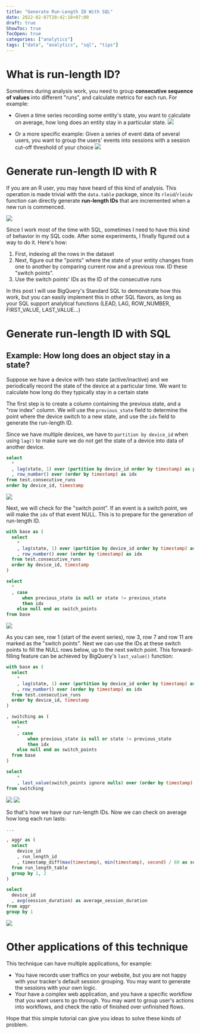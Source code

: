 ```yaml
---
title: "Generate Run-Length ID With SQL"
date: 2022-02-07T20:42:18+07:00
draft: true
ShowToc: true
TocOpen: true
categories: ["analytics"]
tags: ["data", "analytics", "sql", "tips"]
---
```


# What is run-length ID?

Sometimes during analysis work, you need to group **consecutive sequence of values** into different "runs", and calculate metrics for each run. For example:

- Given a time series recording some entity's state, you want to calculate on average, how long does an entity stay in a particular state.
    ![](/generate-run-length-id-with-sql/consecutive_runs.png)

- Or a more specific example: Given a series of event data of several users, you want to group the users' events into sessions with a session cut-off threshold of your choice
    ![](/generate-run-length-id-with-sql/user_events.png)

# Generate run-length ID with R

If you are an R user, you may have heard of this kind of analysis. This operation is made trivial with the `data.table` package, since its `rleid`/`rleidv` function can directly generate **run-length IDs** that are incremented when a new run is commenced.

![](/generate-run-length-id-with-sql/rleidv.png)

Since I work most of the time with SQL, sometimes I need to have this kind of behavior in my SQL code. After some experiments, I finally figured out a way to do it. Here's how:

1. First, indexing all the rows in the dataset
2. Next, figure out the "points" where the state of your entity changes from one to another by comparing current row and a previous row. ID these "switch points".
3. Use the switch points' IDs as the ID of the consecutive runs

In this post I will use BigQuery's Standard SQL to demonstrate how this work, but you can easily implement this in other SQL flavors, as long as your SQL support analytical functions (LEAD, LAG, ROW_NUMBER, FIRST_VALUE, LAST_VALUE...)

# Generate run-length ID with SQL

## Example: How long does an object stay in a state?

Suppose we have a device with two state (active/inactive) and we periodically record the state of the device at a particular time. We want to calculate how long do they typically stay in a certain state

The first step is to create a column containing the previous state, and a "row index" column. We will use the `previous_state` field to determine the point where the device switch to a new state, and use the `idx` field to generate the run-length ID.

Since we have multiple devices, we have to `partition by device_id` when using `lag()` to make sure we do not get the state of a device into data of another device.

```sql
select
  *
  , lag(state, 1) over (partition by device_id order by timestamp) as previous_state
  , row_number() over (order by timestamp) as idx
from test.consecutive_runs
order by device_id, timestamp
```

![](/generate-run-length-id-with-sql/ex1-01.png)


Next, we will check for the "switch point". If an event is a switch point, we will make the `idx` of that event NULL. This is to prepare for the generation of run-length ID.

```sql
with base as (
  select
    *
    , lag(state, 1) over (partition by device_id order by timestamp) as previous_state
    , row_number() over (order by timestamp) as idx
  from test.consecutive_runs
  order by device_id, timestamp
)

select
  *
  , case 
      when previous_state is null or state != previous_state 
      then idx 
    else null end as switch_points
from base
```

![](/generate-run-length-id-with-sql/ex1-02.png)

As you can see, row 1 (start of the event series), row 3, row 7 and row 11 are marked as the "switch points". Next we can use the IDs at these switch points to fill the NULL rows below, up to the next switch point. This forward-filling feature can be achieved by BigQuery's `last_value()` function: 

```sql
with base as (
  select
    *
    , lag(state, 1) over (partition by device_id order by timestamp) as previous_state
    , row_number() over (order by timestamp) as idx
  from test.consecutive_runs
  order by device_id, timestamp
)

, switching as (
  select
    *
    , case 
        when previous_state is null or state != previous_state 
        then idx 
    else null end as switch_points
  from base
)

select 
    *
    , last_value(switch_points ignore nulls) over (order by timestamp) as run_length_id
from switching

```

![](/generate-run-length-id-with-sql/ex1-03.png)
![](/generate-run-length-id-with-sql/ex1-04.png)

So that's how we have our run-length IDs. Now we can check on average how long each run lasts:

```sql
...

, aggr as (
  select 
    device_id
    , run_length_id
    , timestamp_diff(max(timestamp), min(timestamp), second) / 60 as session_duration
  from run_length_table
  group by 1, 2
)

select 
  device_id
  , avg(session_duration) as average_session_duration
from aggr
group by 1
```

![](/generate-run-length-id-with-sql/ex1-05.png)


# Other applications of this technique

This technique can have multiple applications, for example:
- You have records user traffics on your website, but you are not happy with your tracker's default session grouping. You may want to generate the sessions with your own logic.
- Your have a complex web application, and you have a specific workflow that you want users to go through. You may want to group user's actions into workflows, and check the ratio of finished over unfinished flows.

Hope that this simple tutorial can give you ideas to solve these kinds of problem.